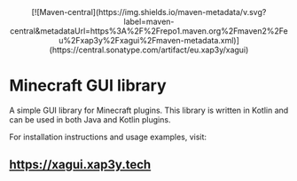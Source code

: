 <center>
[![Maven-central](https://img.shields.io/maven-metadata/v.svg?label=maven-central&metadataUrl=https%3A%2F%2Frepo1.maven.org%2Fmaven2%2Feu%2Fxap3y%2Fxagui%2Fmaven-metadata.xml)](https://central.sonatype.com/artifact/eu.xap3y/xagui)
</center>

# Minecraft GUI library

A simple GUI library for Minecraft plugins. This library is written in Kotlin and can be used in both Java and Kotlin plugins.

For installation instructions and usage examples, visit:

## https://xagui.xap3y.tech
